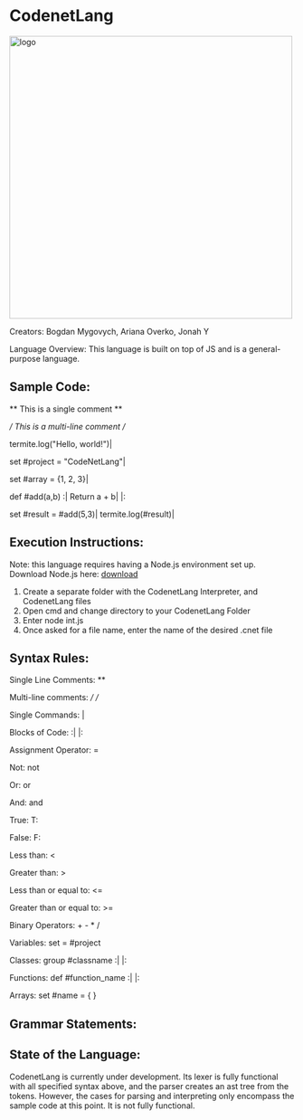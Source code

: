 # CodenetLang

<img src="codenet_logo.png" alt="logo" width="500">

Creators: Bogdan Mygovych, Ariana Overko, Jonah Y

Language Overview: This language is built on top of JS and is a general-purpose language.

## Sample Code: 

** This is a single comment **

*/ This is
   a multi-line
   comment /*

termite.log("Hello, world!")|

set #project = "CodeNetLang"|

set #array = {1, 2, 3}|

def #add(a,b) :| 
	Return a + b|
|:

set #result = #add(5,3)|
termite.log(#result)| 

## Execution Instructions: 
Note: this language requires having a Node.js environment set up. 
Download Node.js here: [download](https://nodejs.org/en/download)

1) Create a separate folder with the CodenetLang Interpreter, and CodenetLang files
2) Open cmd and change directory to your CodenetLang Folder
3) Enter node int.js
4) Once asked for a file name, enter the name of the desired .cnet file

## Syntax Rules: 

  Single Line Comments:  **    

  Multi-line comments:  */    /*

  Single Commands: |

  Blocks of Code: :|   |:

  Assignment Operator:  =

  Not: not

  Or: or

  And: and

  True: T:

  False: F:

  Less than:  <

  Greater than: >

  Less than or equal to: <=

  Greater than or equal to: >=

  Binary Operators:  +  -  *  /  

  Variables: set = #project

  Classes: group #classname :|  |:

  Functions: def #function_name :|   |:

  Arrays: set #name = {  } 

## Grammar Statements:


## State of the Language:
CodenetLang is currently under development. Its lexer is fully functional with all specified syntax above, and the parser creates an ast tree from the tokens. However, the cases for parsing and interpreting only encompass the sample code at this point. It is not fully functional.


    